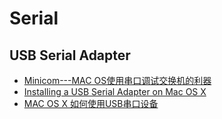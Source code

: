 # Serial

## USB Serial Adapter
* [Minicom---MAC OS使用串口调试交换机的利器](https://www.jianshu.com/p/3d921b547705)
* [Installing a USB Serial Adapter on Mac OS X](https://archive.plugable.com/2011/07/12/installing-a-usb-serial-adapter-on-mac-os-x/#VERIFY)
* [MAC OS X 如何使用USB串口设备](https://www.jianshu.com/p/e25009af3726)
